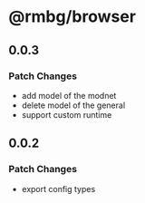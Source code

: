 # @rmbg/browser

## 0.0.3

### Patch Changes

- add model of the modnet
- delete model of the general
- support custom runtime

## 0.0.2

### Patch Changes

- export config types
